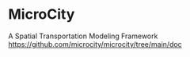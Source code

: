 # MicroCity
A Spatial Transportation Modeling Framework
https://github.com/microcity/microcity/tree/main/doc
